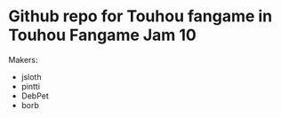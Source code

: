 # Github repo for Touhou fangame in Touhou Fangame Jam 10

Makers: 
- jsloth
- pintti
- DebPet
- borb

